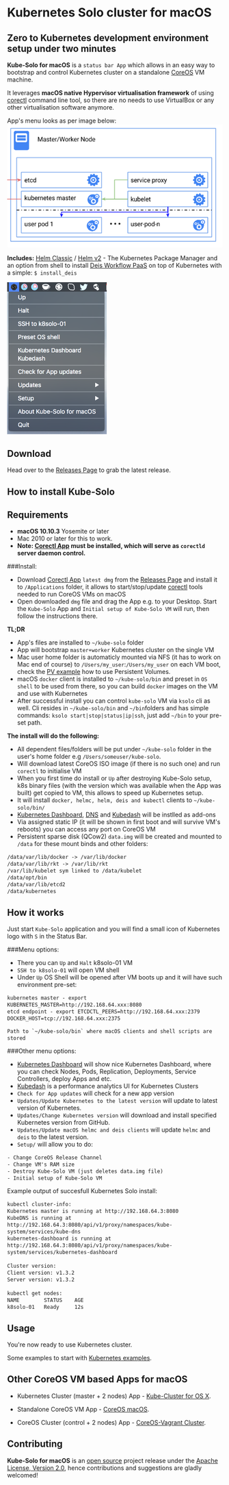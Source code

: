 Kubernetes Solo cluster for macOS
============================

Zero to Kubernetes development environment setup under two minutes
---------------

**Kube-Solo for macOS** is a `status bar App` which allows in an easy way to bootstrap and control Kubernetes cluster on a standalone [CoreOS](https://coreos.com) VM machine.

It leverages **macOS native Hypervisor virtualisation framework** of using [corectl](https://github.com/TheNewNormal/corectl) command line tool, so there are no needs to use VirtualBox or any other virtualisation software anymore.


App's menu looks as per image below:
![k8s-solo](k8s-singlenode.png)

**Includes:** [Helm Classic](https://helm.sh) / [Helm v2](https://github.com/kubernetes/helm) - The Kubernetes Package Manager and an option from shell to install [Deis Workflow PaaS](https://deis.com) on top of Kubernetes with a simple: `$ install_deis`

![Kube-Solo](kube-solo-osx.png "Kubernetes-Solo")

Download
--------
Head over to the [Releases Page](https://github.com/TheNewNormal/kube-solo-osx/releases) to grab the latest release.


How to install Kube-Solo
----------

**Requirements**
 -----------
  - **macOS 10.10.3** Yosemite or later 
  - Mac 2010 or later for this to work.
  - **Note: [Corectl App](https://github.com/TheNewNormal/corectl.app) must be installed, which will serve as `corectld` server daemon control.**


###Install:

- Download [Corectl App](https://github.com/TheNewNormal/corectl.app) `latest dmg` from the [Releases Page](https://github.com/TheNewNormal/corectl.app/releases) and install it to `/Applications` folder, it allows to start/stop/update [corectl](https://github.com/TheNewNormal/corectl) tools needed to run CoreOS VMs on macOS
- Open downloaded `dmg` file and drag the App e.g. to your Desktop. Start the `Kube-Solo` App and `Initial setup of Kube-Solo VM` will run, then follow the instructions there.

**TL;DR**

- App's files are installed to `~/kube-solo` folder
- App will bootstrap `master+worker` Kubernetes cluster on the single VM
- Mac user home folder is automaticly mounted via NFS (it has to work on Mac end of course) to `/Users/my_user`:`/Users/my_user` on each VM boot, check the [PV example](https://github.com/TheNewNormal/kube-solo-osx/blob/master/examples/pv/nfs-pv-mount-on-pod.md) how to use Persistent Volumes.
- macOS `docker` client is installed to `~/kube-solo/bin` and preset in `OS shell` to be used from there, so you can build `docker` images on the VM and use with Kubernetes
- After successful install you can control `kube-solo` VM via `ksolo` cli as well. Cli resides in `~/kube-solo/bin` and `~/bin`folders and has simple commands: `ksolo start|stop|status|ip|ssh`, just add `~/bin` to your pre-set path.

**The install will do the following:**

* All dependent files/folders will be put under `~/kube-solo` folder in the user's home folder e.g `/Users/someuser/kube-solo`. 
* Will download latest CoreOS ISO image (if there is no such one) and run `corectl` to initialise VM 
* When you first time do install or `Up` after destroying Kube-Solo setup, k8s binary files (with the version which was available when the App was built) get copied to VM, this allows to speed up Kubernetes setup.
* It will install `docker, helmc, helm, deis and kubectl` clients to `~/kube-solo/bin/`
* [Kubernetes Dashboard](http://kubernetes.io/docs/user-guide/ui/), [DNS](https://github.com/kubernetes/kubernetes/tree/master/cluster/addons/dns) and [Kubedash](https://github.com/kubernetes/kubedash) will be instlled as add-ons
* Via assigned static IP (it will be shown in first boot and will survive VM's reboots) you can access any port on CoreOS VM
* Persistent sparse disk (QCow2) `data.img` will be created and mounted to `/data` for these mount binds and other folders:

```
/data/var/lib/docker -> /var/lib/docker
/data/var/lib/rkt -> /var/lib/rkt
/var/lib/kubelet sym linked to /data/kubelet
/data/opt/bin
/data/var/lib/etcd2
/data/kubernetes
```

How it works
------------

Just start `Kube-Solo` application and you will find a small icon of Kubernetes logo with `S` in the Status Bar.

###Menu options:
* There you can `Up` and `Halt` k8solo-01 VM
* `SSH to k8solo-01` will open VM shell
* Under `Up` OS Shell will be opened after VM boots up and it will have such environment pre-set:

```
kubernetes master - export KUBERNETES_MASTER=http://192.168.64.xxx:8080
etcd endpoint - export ETCDCTL_PEERS=http://192.168.64.xxx:2379
DOCKER_HOST=tcp://192.168.64.xxx:2375
```

```
Path to `~/kube-solo/bin` where macOS clients and shell scripts are stored
```

###Other menu options:
* [Kubernetes Dashboard](http://kubernetes.io/docs/user-guide/ui/) will show nice Kubernetes Dashboard, where you can check Nodes, Pods, Replication, Deployments, Service Controllers, deploy Apps and etc.
* [Kubedash](https://github.com/kubernetes/kubedash) is a performance analytics UI for Kubernetes Clusters
* `Check for App updates` will check for a new app version
* `Updates/Update Kubernetes to the latest version` will update to latest version of Kubernetes.
* `Updates/Change Kubernetes version` will download and install specified Kubernetes version from GitHub.
* `Updates/Update macOS helmc and deis clients` will update `helmc` and `deis` to the latest version.
* `Setup/` will allow you to do:

```
- Change CoreOS Release Channel
- Change VM's RAM size
- Destroy Kube-Solo VM (just deletes data.img file)
- Initial setup of Kube-Solo VM
```

Example output of succesfull Kubernetes Solo install:

````
kubectl cluster-info:
Kubernetes master is running at http://192.168.64.3:8080
KubeDNS is running at http://192.168.64.3:8080/api/v1/proxy/namespaces/kube-system/services/kube-dns
kubernetes-dashboard is running at http://192.168.64.3:8080/api/v1/proxy/namespaces/kube-system/services/kubernetes-dashboard

Cluster version:
Client version: v1.3.2
Server version: v1.3.2

kubectl get nodes:
NAME        STATUS    AGE
k8solo-01   Ready     12s

````



Usage
------------

You're now ready to use Kubernetes cluster.

Some examples to start with [Kubernetes examples](http://kubernetes.io/docs/samples/).

Other CoreOS VM based Apps for macOS
-----------
* Kubernetes Cluster (master + 2 nodes) App - [Kube-Cluster for OS X](https://github.com/TheNewNormal/kube-cluster-osx).

* Standalone CoreOS VM App - [CoreOS macOS](https://github.com/TheNewNormal/coreos-osx).

* CoreOS Cluster (control + 2 nodes) App - [CoreOS-Vagrant Cluster](https://github.com/rimusz/coreos-osx-cluster).

## Contributing

**Kube-Solo for macOS** is an [open source](http://opensource.org/osd) project release under
the [Apache License, Version 2.0](http://opensource.org/licenses/Apache-2.0),
hence contributions and suggestions are gladly welcomed! 
